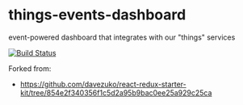 # things-events-dashboard

event-powered dashboard that integrates with our "things" services

[![Build Status](https://travis-ci.org/blinkmobile/things-events-dashboard.svg?branch=master)](https://travis-ci.org/blinkmobile/things-events-dashboard)

Forked from:
- https://github.com/davezuko/react-redux-starter-kit/tree/854e2f340356f1c5d2a95b9bac0ee25a929c25ca
